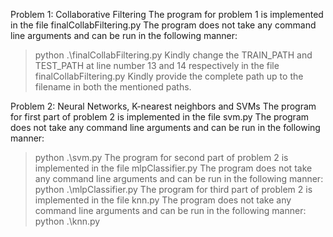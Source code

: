 Problem 1: Collaborative Filtering
The program for problem 1 is implemented in the file finalCollabFiltering.py
The program does not take any command line arguments and can be run in the following manner:
> python .\finalCollabFiltering.py
Kindly change the TRAIN_PATH and TEST_PATH at line number 13 and 14 respectively in the file finalCollabFiltering.py
Kindly provide the complete path up to the filename in both the mentioned paths.

Problem 2: Neural Networks, K-nearest neighbors and SVMs
The program for first part of problem 2 is implemented in the file svm.py
The program does not take any command line arguments and can be run in the following manner:
> python .\svm.py
The program for second part of problem 2 is implemented in the file mlpClassifier.py
The program does not take any command line arguments and can be run in the following manner:
> python .\mlpClassifier.py
The program for third part of problem 2 is implemented in the file knn.py
The program does not take any command line arguments and can be run in the following manner:
> python .\knn.py

